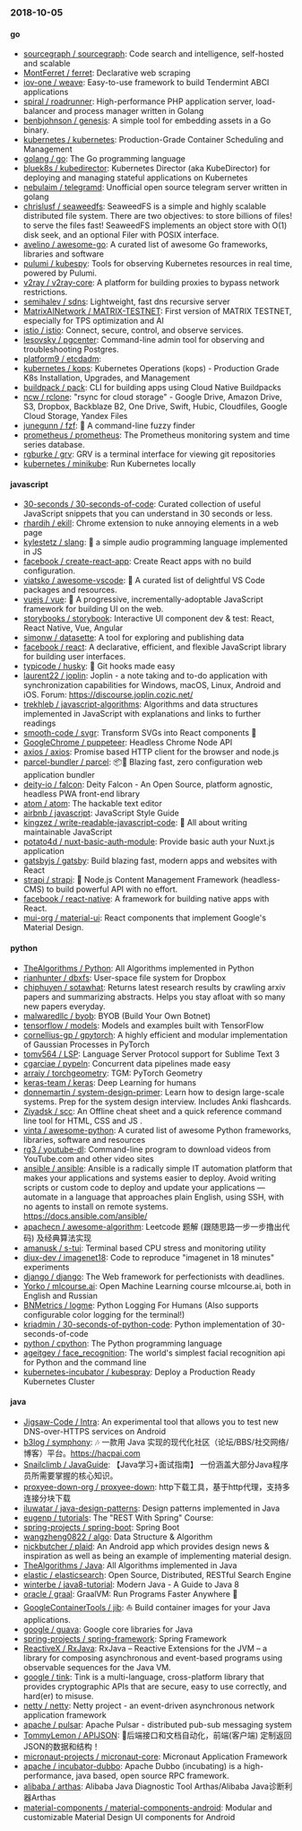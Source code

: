 ### 2018-10-05

#### go
* [sourcegraph / sourcegraph](https://github.com/sourcegraph/sourcegraph): Code search and intelligence, self-hosted and scalable
* [MontFerret / ferret](https://github.com/MontFerret/ferret): Declarative web scraping
* [iov-one / weave](https://github.com/iov-one/weave): Easy-to-use framework to build Tendermint ABCI applications
* [spiral / roadrunner](https://github.com/spiral/roadrunner): High-performance PHP application server, load-balancer and process manager written in Golang
* [benbjohnson / genesis](https://github.com/benbjohnson/genesis): A simple tool for embedding assets in a Go binary.
* [kubernetes / kubernetes](https://github.com/kubernetes/kubernetes): Production-Grade Container Scheduling and Management
* [golang / go](https://github.com/golang/go): The Go programming language
* [bluek8s / kubedirector](https://github.com/bluek8s/kubedirector): Kubernetes Director (aka KubeDirector) for deploying and managing stateful applications on Kubernetes
* [nebulaim / telegramd](https://github.com/nebulaim/telegramd): Unofficial open source telegram server written in golang
* [chrislusf / seaweedfs](https://github.com/chrislusf/seaweedfs): SeaweedFS is a simple and highly scalable distributed file system. There are two objectives: to store billions of files! to serve the files fast! SeaweedFS implements an object store with O(1) disk seek, and an optional Filer with POSIX interface.
* [avelino / awesome-go](https://github.com/avelino/awesome-go): A curated list of awesome Go frameworks, libraries and software
* [pulumi / kubespy](https://github.com/pulumi/kubespy): Tools for observing Kubernetes resources in real time, powered by Pulumi.
* [v2ray / v2ray-core](https://github.com/v2ray/v2ray-core): A platform for building proxies to bypass network restrictions.
* [semihalev / sdns](https://github.com/semihalev/sdns): Lightweight, fast dns recursive server
* [MatrixAINetwork / MATRIX-TESTNET](https://github.com/MatrixAINetwork/MATRIX-TESTNET): First version of MATRIX TESTNET, especially for TPS optimization and AI
* [istio / istio](https://github.com/istio/istio): Connect, secure, control, and observe services.
* [lesovsky / pgcenter](https://github.com/lesovsky/pgcenter): Command-line admin tool for observing and troubleshooting Postgres.
* [platform9 / etcdadm](https://github.com/platform9/etcdadm): 
* [kubernetes / kops](https://github.com/kubernetes/kops): Kubernetes Operations (kops) - Production Grade K8s Installation, Upgrades, and Management
* [buildpack / pack](https://github.com/buildpack/pack): CLI for building apps using Cloud Native Buildpacks
* [ncw / rclone](https://github.com/ncw/rclone): "rsync for cloud storage" - Google Drive, Amazon Drive, S3, Dropbox, Backblaze B2, One Drive, Swift, Hubic, Cloudfiles, Google Cloud Storage, Yandex Files
* [junegunn / fzf](https://github.com/junegunn/fzf): 🌸 A command-line fuzzy finder
* [prometheus / prometheus](https://github.com/prometheus/prometheus): The Prometheus monitoring system and time series database.
* [rgburke / grv](https://github.com/rgburke/grv): GRV is a terminal interface for viewing git repositories
* [kubernetes / minikube](https://github.com/kubernetes/minikube): Run Kubernetes locally

#### javascript
* [30-seconds / 30-seconds-of-code](https://github.com/30-seconds/30-seconds-of-code): Curated collection of useful JavaScript snippets that you can understand in 30 seconds or less.
* [rhardih / ekill](https://github.com/rhardih/ekill): Chrome extension to nuke annoying elements in a web page
* [kylestetz / slang](https://github.com/kylestetz/slang): 🎤 a simple audio programming language implemented in JS
* [facebook / create-react-app](https://github.com/facebook/create-react-app): Create React apps with no build configuration.
* [viatsko / awesome-vscode](https://github.com/viatsko/awesome-vscode): 🎨 A curated list of delightful VS Code packages and resources.
* [vuejs / vue](https://github.com/vuejs/vue): 🖖 A progressive, incrementally-adoptable JavaScript framework for building UI on the web.
* [storybooks / storybook](https://github.com/storybooks/storybook): Interactive UI component dev & test: React, React Native, Vue, Angular
* [simonw / datasette](https://github.com/simonw/datasette): A tool for exploring and publishing data
* [facebook / react](https://github.com/facebook/react): A declarative, efficient, and flexible JavaScript library for building user interfaces.
* [typicode / husky](https://github.com/typicode/husky): 🐶 Git hooks made easy
* [laurent22 / joplin](https://github.com/laurent22/joplin): Joplin - a note taking and to-do application with synchronization capabilities for Windows, macOS, Linux, Android and iOS. Forum: https://discourse.joplin.cozic.net/
* [trekhleb / javascript-algorithms](https://github.com/trekhleb/javascript-algorithms): Algorithms and data structures implemented in JavaScript with explanations and links to further readings
* [smooth-code / svgr](https://github.com/smooth-code/svgr): Transform SVGs into React components 🦁
* [GoogleChrome / puppeteer](https://github.com/GoogleChrome/puppeteer): Headless Chrome Node API
* [axios / axios](https://github.com/axios/axios): Promise based HTTP client for the browser and node.js
* [parcel-bundler / parcel](https://github.com/parcel-bundler/parcel): 📦🚀 Blazing fast, zero configuration web application bundler
* [deity-io / falcon](https://github.com/deity-io/falcon): Deity Falcon - An Open Source, platform agnostic, headless PWA front-end library
* [atom / atom](https://github.com/atom/atom): The hackable text editor
* [airbnb / javascript](https://github.com/airbnb/javascript): JavaScript Style Guide
* [kingzez / write-readable-javascript-code](https://github.com/kingzez/write-readable-javascript-code): 📖 All about writing maintainable JavaScript
* [potato4d / nuxt-basic-auth-module](https://github.com/potato4d/nuxt-basic-auth-module): Provide basic auth your Nuxt.js application
* [gatsbyjs / gatsby](https://github.com/gatsbyjs/gatsby): Build blazing fast, modern apps and websites with React
* [strapi / strapi](https://github.com/strapi/strapi): 🚀 Node.js Content Management Framework (headless-CMS) to build powerful API with no effort.
* [facebook / react-native](https://github.com/facebook/react-native): A framework for building native apps with React.
* [mui-org / material-ui](https://github.com/mui-org/material-ui): React components that implement Google's Material Design.

#### python
* [TheAlgorithms / Python](https://github.com/TheAlgorithms/Python): All Algorithms implemented in Python
* [rianhunter / dbxfs](https://github.com/rianhunter/dbxfs): User-space file system for Dropbox
* [chiphuyen / sotawhat](https://github.com/chiphuyen/sotawhat): Returns latest research results by crawling arxiv papers and summarizing abstracts. Helps you stay afloat with so many new papers everyday.
* [malwaredllc / byob](https://github.com/malwaredllc/byob): BYOB (Build Your Own Botnet)
* [tensorflow / models](https://github.com/tensorflow/models): Models and examples built with TensorFlow
* [cornellius-gp / gpytorch](https://github.com/cornellius-gp/gpytorch): A highly efficient and modular implementation of Gaussian Processes in PyTorch
* [tomv564 / LSP](https://github.com/tomv564/LSP): Language Server Protocol support for Sublime Text 3
* [cgarciae / pypeln](https://github.com/cgarciae/pypeln): Concurrent data pipelines made easy
* [arraiy / torchgeometry](https://github.com/arraiy/torchgeometry): TGM: PyTorch Geometry
* [keras-team / keras](https://github.com/keras-team/keras): Deep Learning for humans
* [donnemartin / system-design-primer](https://github.com/donnemartin/system-design-primer): Learn how to design large-scale systems. Prep for the system design interview. Includes Anki flashcards.
* [Ziyadsk / scc](https://github.com/Ziyadsk/scc): An Offline cheat sheet and a quick reference command line tool for HTML, CSS and JS .
* [vinta / awesome-python](https://github.com/vinta/awesome-python): A curated list of awesome Python frameworks, libraries, software and resources
* [rg3 / youtube-dl](https://github.com/rg3/youtube-dl): Command-line program to download videos from YouTube.com and other video sites
* [ansible / ansible](https://github.com/ansible/ansible): Ansible is a radically simple IT automation platform that makes your applications and systems easier to deploy. Avoid writing scripts or custom code to deploy and update your applications — automate in a language that approaches plain English, using SSH, with no agents to install on remote systems. https://docs.ansible.com/ansible/
* [apachecn / awesome-algorithm](https://github.com/apachecn/awesome-algorithm): Leetcode 题解 (跟随思路一步一步撸出代码) 及经典算法实现
* [amanusk / s-tui](https://github.com/amanusk/s-tui): Terminal based CPU stress and monitoring utility
* [diux-dev / imagenet18](https://github.com/diux-dev/imagenet18): Code to reproduce "imagenet in 18 minutes" experiments
* [django / django](https://github.com/django/django): The Web framework for perfectionists with deadlines.
* [Yorko / mlcourse.ai](https://github.com/Yorko/mlcourse.ai): Open Machine Learning course mlcourse.ai, both in English and Russian
* [BNMetrics / logme](https://github.com/BNMetrics/logme): Python Logging For Humans (Also supports configurable color logging for the terminal!)
* [kriadmin / 30-seconds-of-python-code](https://github.com/kriadmin/30-seconds-of-python-code): Python implementation of 30-seconds-of-code
* [python / cpython](https://github.com/python/cpython): The Python programming language
* [ageitgey / face_recognition](https://github.com/ageitgey/face_recognition): The world's simplest facial recognition api for Python and the command line
* [kubernetes-incubator / kubespray](https://github.com/kubernetes-incubator/kubespray): Deploy a Production Ready Kubernetes Cluster

#### java
* [Jigsaw-Code / Intra](https://github.com/Jigsaw-Code/Intra): An experimental tool that allows you to test new DNS-over-HTTPS services on Android
* [b3log / symphony](https://github.com/b3log/symphony): 🎶 一款用 Java 实现的现代化社区（论坛/BBS/社交网络/博客）平台。https://hacpai.com
* [Snailclimb / JavaGuide](https://github.com/Snailclimb/JavaGuide): 【Java学习+面试指南】 一份涵盖大部分Java程序员所需要掌握的核心知识。
* [proxyee-down-org / proxyee-down](https://github.com/proxyee-down-org/proxyee-down): http下载工具，基于http代理，支持多连接分块下载
* [iluwatar / java-design-patterns](https://github.com/iluwatar/java-design-patterns): Design patterns implemented in Java
* [eugenp / tutorials](https://github.com/eugenp/tutorials): The "REST With Spring" Course:
* [spring-projects / spring-boot](https://github.com/spring-projects/spring-boot): Spring Boot
* [wangzheng0822 / algo](https://github.com/wangzheng0822/algo): Data Structure & Algorithm
* [nickbutcher / plaid](https://github.com/nickbutcher/plaid): An Android app which provides design news & inspiration as well as being an example of implementing material design.
* [TheAlgorithms / Java](https://github.com/TheAlgorithms/Java): All Algorithms implemented in Java
* [elastic / elasticsearch](https://github.com/elastic/elasticsearch): Open Source, Distributed, RESTful Search Engine
* [winterbe / java8-tutorial](https://github.com/winterbe/java8-tutorial): Modern Java - A Guide to Java 8
* [oracle / graal](https://github.com/oracle/graal): GraalVM: Run Programs Faster Anywhere 🚀
* [GoogleContainerTools / jib](https://github.com/GoogleContainerTools/jib): ⛵️ Build container images for your Java applications.
* [google / guava](https://github.com/google/guava): Google core libraries for Java
* [spring-projects / spring-framework](https://github.com/spring-projects/spring-framework): Spring Framework
* [ReactiveX / RxJava](https://github.com/ReactiveX/RxJava): RxJava – Reactive Extensions for the JVM – a library for composing asynchronous and event-based programs using observable sequences for the Java VM.
* [google / tink](https://github.com/google/tink): Tink is a multi-language, cross-platform library that provides cryptographic APIs that are secure, easy to use correctly, and hard(er) to misuse.
* [netty / netty](https://github.com/netty/netty): Netty project - an event-driven asynchronous network application framework
* [apache / pulsar](https://github.com/apache/pulsar): Apache Pulsar - distributed pub-sub messaging system
* [TommyLemon / APIJSON](https://github.com/TommyLemon/APIJSON): 🚀后端接口和文档自动化，前端(客户端) 定制返回JSON的数据和结构！
* [micronaut-projects / micronaut-core](https://github.com/micronaut-projects/micronaut-core): Micronaut Application Framework
* [apache / incubator-dubbo](https://github.com/apache/incubator-dubbo): Apache Dubbo (incubating) is a high-performance, java based, open source RPC framework.
* [alibaba / arthas](https://github.com/alibaba/arthas): Alibaba Java Diagnostic Tool Arthas/Alibaba Java诊断利器Arthas
* [material-components / material-components-android](https://github.com/material-components/material-components-android): Modular and customizable Material Design UI components for Android
